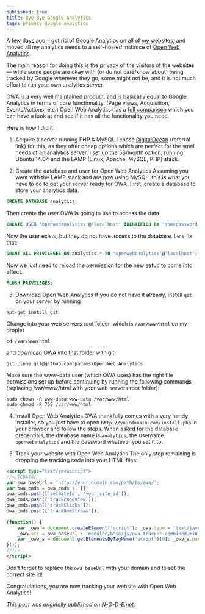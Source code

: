 ```yaml
---
published: true
title: Bye Bye Google Analytics
tags: privacy google analytics
---
```


A few days ago, I got rid of Google Analytics on [all of my websites](https://github.com/mxstbr), and moved all my analytics needs to a self–hosted instance of [Open Web Analytics](https://github.com/padams/Open-Web-Analytics).

The main reason for doing this is the privacy of the visitors of the websites — while some people are okay with (or do not care/know about) being tracked by Google wherever they go, some might not be, and it is not much effort to run your own analytics server.

OWA is a very well maintained product, and is basically equal to Google Analytics in terms of core functionality. (Page views, Acquisition, Events/Actions, etc.) Open Web Analytics has a [full comparison](http://www.openwebanalytics.com/?page_id=158) which you can have a look at and see if it has all the functionality you need.

Here is how I did it:

1. Acquire a server running PHP & MySQL
I chose [DigitalOcean](https://www.digitalocean.com/?refcode=d371ed7f99af) (referral link) for this, as they offer cheap options which are perfect for the small needs of an analytics server. 
I set up the 5$/month option, running Ubuntu 14.04 and the LAMP (Linux, Apache, MySQL, PHP) stack. 

2. Create the database and user for Open Web Analytics
Assuming you went with the LAMP stack and are now using MySQL, this is what you have to do to get your server ready for OWA. First, create a database to store your analytics data.
```SQL
CREATE DATABASE analytics;
```
Then create the user OWA is going to use to access the data.
```SQL
CREATE USER 'openwebanalytics'@'localhost' IDENTIFIED BY 'somepassword';
```
Now the user exists, but they do not have  access to the database. Lets fix that:
```SQL
GRANT ALL PRIVILEGES ON analytics.* TO 'openwebanalytics'@'localhost';
```
Now we just need to reload the permission for the new setup to come into effect.
```SQL
FLUSH PRIVILEGES;
```

3. Download Open Web Analytics
If you do not have it already, install `git` on your server by running 
```
apt-get install git
```
Change into your web servers root folder, which is `/var/www/html` on my droplet
```
cd /var/www/html
```
and download OWA into that folder with git.
```
git clone git@github.com:padams/Open-Web-Analytics
```
Make sure the www-data user (which OWA uses) has the right file permissions set up before continuing by running the following commands (replacing /var/www/html with your web servers root folder):
```
sudo chown -R www-data:www-data /var/www/html
sudo chmod -R 755 /var/www/html
```

4. Install Open Web Analytics
OWA thankfully comes with a very handy installer, so you just have to open `http://yourdomain.com/install.php` in your browser and follow the steps.
When asked for the database credentials, the database name is `analytics`, the username `openwebanalytics` and the password whatever you set it to.

5. Track your website with Open Web Analytics
The only step remaining is dropping the tracking code into your HTML files:
```HTML
<script type="text/javascript">
//<![CDATA[
var owa_baseUrl = 'http://your.domain.com/path/to/owa/';
var owa_cmds = owa_cmds || [];
owa_cmds.push(['setSiteId', 'your_site_id']);
owa_cmds.push(['trackPageView']);
owa_cmds.push(['trackClicks']);
owa_cmds.push(['trackDomStream']);
 
(function() {
	var _owa = document.createElement('script'); _owa.type = 'text/javascript'; _owa.async = true;
	_owa.src = owa_baseUrl + 'modules/base/js/owa.tracker-combined-min.js';
	var _owa_s = document.getElementsByTagName('script')[0]; _owa_s.parentNode.insertBefore(_owa, _owa_s);
}());
//]]>
</script>
```
Don't forget to replace the `owa_baseUrl` with your domain and to set the correct site id!

Congratulations, you are now tracking your website with Open Web Analytics!

*This post was originally published on [N-O-D-E.net](http://n-o-d-e.net/post/125924418696/how-to-ditch-google-analytics-and-run-your-own).*